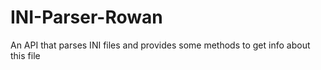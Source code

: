 # INI-Parser-Rowan
An API that parses INI files and provides some methods to get info about this file

